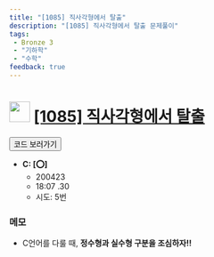 ```yaml
---
title: "[1085] 직사각형에서 탈출"
description: "[1085] 직사각형에서 탈출 문제풀이"
tags: 
 - Bronze 3
 - "기하학"
 - "수학"
feedback: true
---
```

<h1><img src="https://doky.space/assets/icpclev/b3.svg" height="37px"> <a href="http://icpc.me/1085" target="_blank">[1085] 직사각형에서 탈출</a></h1>

<a href="https://github.com/DokySp/acmicpc-practice/tree/master/1085"><button class="btn btn-info">코드 보러가기</button></a>

- **C: [:o:]**
  - 200423
  - 18:07 .30
  - 시도: 5번

### 메모
 - C언어를 다룰 때, **정수형과 실수형 구분을 조심하자!!**
